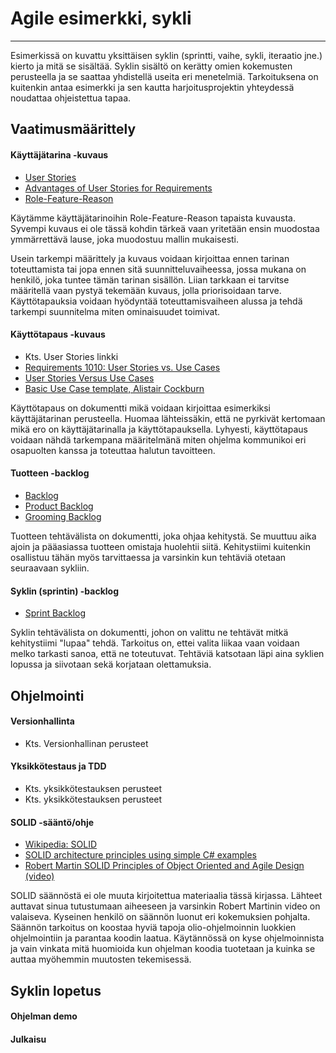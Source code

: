 # Agile esimerkki, sykli

---

Esimerkissä on kuvattu yksittäisen syklin \(sprintti, vaihe, sykli, iteraatio jne.\) kierto ja mitä se sisältää. Syklin sisältö on kerätty omien kokemusten perusteella ja se saattaa yhdistellä useita eri menetelmiä. Tarkoituksena on kuitenkin antaa esimerkki ja sen kautta harjoitusprojektin yhteydessä noudattaa ohjeistettua tapaa.

## Vaatimusmäärittely

#### Käyttäjätarina -kuvaus

* [User Stories](https://www.agilealliance.org/glossary/user-stories)
* [Advantages of User Stories for Requirements](http://www.mountaingoatsoftware.com/articles/advantages-of-user-stories-for-requirements)
* [Role-Feature-Reason](https://www.agilealliance.org/glossary/role-feature/)

Käytämme käyttäjätarinoihin Role-Feature-Reason tapaista kuvausta. Syvempi kuvaus ei ole tässä kohdin tärkeä vaan yritetään ensin muodostaa ymmärrettävä lause, joka muodostuu mallin mukaisesti.

Usein tarkempi määrittely ja kuvaus voidaan kirjoittaa ennen tarinan toteuttamista tai jopa ennen sitä suunnitteluvaiheessa, jossa mukana on henkilö, joka tuntee tämän tarinan sisällön. Liian tarkkaan ei tarvitse määritellä vaan pystyä tekemään kuvaus, jolla priorisoidaan tarve. Käyttötapauksia voidaan hyödyntää toteuttamisvaiheen alussa ja tehdä tarkempi suunnitelma miten ominaisuudet toimivat.

#### Käyttötapaus -kuvaus

* Kts. User Stories linkki
* [Requirements 1010: User Stories vs. Use Cases](http://www.stellman-greene.com/2009/05/03/requirements-101-user-stories-vs-use-cases/)
* [User Stories Versus Use Cases](https://www.scrumalliance.org/community/articles/2015/october/user-stories-vs-use-cases)
* [Basic Use Case template, Alistair Cockburn](http://alistair.cockburn.us/Basic+use+case+template)

Käyttötapaus on dokumentti mikä voidaan kirjoittaa esimerkiksi käyttäjätarinan perusteella. Huomaa lähteissäkin, että ne pyrkivät kertomaan mikä ero on käyttäjätarinalla ja käyttötapauksella. Lyhyesti, käyttötapaus voidaan nähdä tarkempana määritelmänä miten ohjelma kommunikoi eri osapuolten kanssa ja toteuttaa halutun tavoitteen.

#### Tuotteen -backlog

* [Backlog](https://www.agilealliance.org/glossary/backlog/)
* [Product Backlog](http://www.scrumguides.org/scrum-guide.html#artifacts-productbacklog)
* [Grooming Backlog](https://www.agilealliance.org/glossary/backlog-grooming/)

Tuotteen tehtävälista on dokumentti, joka ohjaa kehitystä. Se muuttuu aika ajoin ja pääasiassa tuotteen omistaja huolehtii siitä. Kehitystiimi kuitenkin osallistuu tähän myös tarvittaessa ja varsinkin kun tehtäviä otetaan seuraavaan sykliin. 

#### Syklin \(sprintin\) -backlog

* [Sprint Backlog](http://www.scrumguides.org/scrum-guide.html#artifacts-sprintbacklog)

Syklin tehtävälista on dokumentti, johon on valittu ne tehtävät mitkä kehitystiimi "lupaa" tehdä. Tarkoitus on, ettei valita liikaa vaan voidaan melko tarkasti sanoa, että ne toteutuvat. Tehtäviä katsotaan läpi aina syklien lopussa ja siivotaan sekä korjataan olettamuksia.

## Ohjelmointi

#### Versionhallinta

* Kts. Versionhallinan perusteet

#### Yksikkötestaus ja TDD

* Kts. yksikkötestauksen perusteet
* Kts. yksikkötestauksen perusteet

#### SOLID -sääntö/ohje

* [Wikipedia: SOLID](https://en.wikipedia.org/wiki/SOLID_%28object-oriented_design%29)
* [SOLID architecture principles using simple C\# examples](https://www.codeproject.com/Articles/703634/SOLID-architecture-principles-using-simple-Csharp)
* [Robert Martin SOLID Principles of Object Oriented and Agile Design \(video\)](https://www.youtube.com/watch?v=TMuno5RZNeE)

SOLID säännöstä ei ole muuta kirjoitettua materiaalia tässä kirjassa. Lähteet auttavat sinua tutustumaan aiheeseen ja varsinkin Robert Martinin video on valaiseva. Kyseinen henkilö on säännön luonut eri kokemuksien pohjalta. Säännön tarkoitus on koostaa hyviä tapoja olio-ohjelmoinnin luokkien ohjelmointiin ja parantaa koodin laatua. Käytännössä on kyse ohjelmoinnista ja vain vinkata mitä huomioida kun ohjelman koodia tuotetaan ja kuinka se auttaa myöhemmin muutosten tekemisessä.

## Syklin lopetus

#### Ohjelman demo

#### Julkaisu



